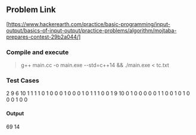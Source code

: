 ## Problem Link
[https://www.hackerearth.com/practice/basic-programming/input-output/basics-of-input-output/practice-problems/algorithm/mojtaba-prepares-contest-29b2a044/]

### Compile and execute 
> g++ main.cc -o main.exe --std=c++14 && ./main.exe < tc.txt

### Test Cases
2
9 6
10
1 1
1 1
0 1
0 0
0 1
0 0
0 1
0 1
1 1
0 0
1 9
10
0 1
0 0
0 0
0 1
1 0
0 1
0 1
0 0
0 1
0 0

#### Output
69
14